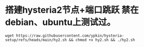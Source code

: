 # 搭建hysteria2节点+端口跳跃 禁在debian、ubuntu上测试过。

```
wget https://raw.githubusercontent.com/ypkin/hysteria-setup/refs/heads/main/hy2.sh && chmod +x hy2.sh && ./hy2.sh
```
